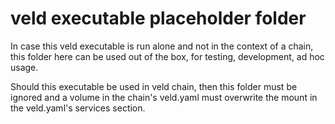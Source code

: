 # veld executable placeholder folder

In case this veld executable is run alone and not in the context of a chain, this folder here can 
be used out of the box, for testing, development, ad hoc usage.

Should this executable be used in veld chain, then this folder must be ignored and a volume in the
chain's veld.yaml must overwrite the mount in the veld.yaml's services section.
